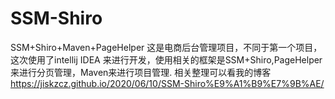 # SSM-Shiro
SSM+Shiro+Maven+PageHelper
这是电商后台管理项目，不同于第一个项目，这次使用了intellij IDEA 来进行开发，使用相关的框架是SSM+Shiro,PageHelper 来进行分页管理，Maven来进行项目管理.
相关整理可以看我的博客 https://jiskzcz.github.io/2020/06/10/SSM-Shiro%E9%A1%B9%E7%9B%AE/
